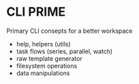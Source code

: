 # CLI PRIME

Primary CLI consepts for a better workspace

- help, helpers (utils)
- task flows (series, parallel, watch)
- raw template generator
- filesystem operations
- data manipulations


